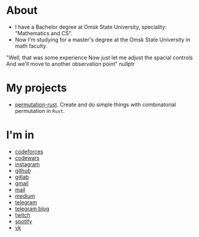 # About
  - I have a Bachelor degree at Omsk State University, speciality: "Mathematics and CS".
  - Now I'm studying for a master's degree at the Omsk State University in math faculty.


"Well, that was some experience
Now just let me adjust the spacial controls
And we'll move to another observation point"
nullptr

# My projects
  - [permutation-rust](https://github.com/NotAPattern/permutation-rust "Permutation-rust"). Create and do simple things with combinatorial permutation in `Rust`.

# I'm in
  - [codeforces](https://codeforces.com/profile/notapattern "Codeforces (sponsored by Telegram)")
  - [codewars](https://www.codewars.com/users/NotAPattern "Codewars")
  - [instagram](https://www.instagram.com/NotAPattern1 "Instagram")
  - [github](https://www.github.com/NotAPattern "GitHub")
  - [gitlab](https://www.gitlab.com/NotAPattern "GitLab")
  - [gmail](mailto:nikita.karatsev@gmail.com "Gmail")
  - [mail](mailto:nikita.karatsev@yandex.ru "Yandex mail")
  - [medium](https://www.medium.com/@notapattern "Medium")
  - [telegram](https://www.t.me/NotAPattern "Telegram")
  - [telegram blog](https://www.t.me/notapatternblog "Telegram blog")
  - [twitch](https://www.twitch.tv/notapattern "Twitch")
  - [spotify](https://open.spotify.com/user/ilz2empiateqi06y9t6nvu3nv "Spotify")  
  - [vk](https://www.vk.com/NotAPattern "VK")

<!--
**NotAPattern/notapattern** is a ✨ _special_ ✨ repository because its `README.md` (this file) appears on your GitHub profile.

Here are some ideas to get you started:

- 🔭 I’m currently working on ...
- 🌱 I’m currently learning ...
- 👯 I’m looking to collaborate on ...
- 🤔 I’m looking for help with ...
- 💬 Ask me about ...
- 📫 How to reach me: ...
- 😄 Pronouns: ...
- ⚡ Fun fact: ...
-->
